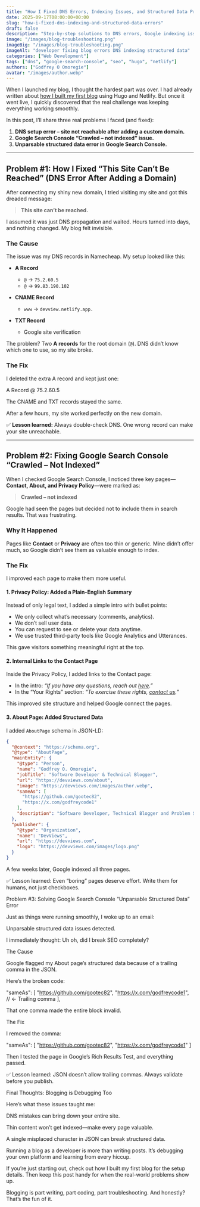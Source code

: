 ```yaml
---
title: "How I Fixed DNS Errors, Indexing Issues, and Structured Data Problems After Launching My Hugo Blog"
date: 2025-09-17T08:00:00+00:00
slug: "how-i-fixed-dns-indexing-and-structured-data-errors"
draft: false
description: "Step-by-step solutions to DNS errors, Google indexing issues, and structured data problems I faced after launching my Hugo + Netlify blog."
image: "/images/blog-troubleshooting.png"
imageBig: "/images/blog-troubleshooting.png"
imageAlt: "developer fixing blog errors DNS indexing structured data"
categories: ["Web Development"]
tags: ["dns", "google-search-console", "seo", "hugo", "netlify"]
authors: ["Godfrey O Omoregie"]
avatar: "/images/author.webp"
---
```


When I launched my blog, I thought the hardest part was over. I had already written about [how I built my first blog](https://devviews.com/posts/how-i-built-my-first-blog/) using Hugo and Netlify. But once it went live, I quickly discovered that the real challenge was keeping everything working smoothly.  

In this post, I’ll share three real problems I faced (and fixed):  

1. **DNS setup error – site not reachable after adding a custom domain.**  
2. **Google Search Console “Crawled – not indexed” issue.**  
3. **Unparsable structured data error in Google Search Console.**  

---

## Problem #1: How I Fixed “This Site Can’t Be Reached” (DNS Error After Adding a Domain)

After connecting my shiny new domain, I tried visiting my site and got this dreaded message:

> **This site can’t be reached.**

I assumed it was just DNS propagation and waited. Hours turned into days, and nothing changed. My blog felt invisible.

### The Cause
The issue was my DNS records in Namecheap. My setup looked like this:

- **A Record**  
  - `@` → `75.2.60.5`  
  - `@` → `99.83.190.102`  

- **CNAME Record**  
  - `www` → `devview.netlify.app.`  

- **TXT Record**  
  - Google site verification  

The problem? Two **A records** for the root domain (`@`). DNS didn’t know which one to use, so my site broke.

### The Fix
I deleted the extra A record and kept just one:


A Record
@ 75.2.60.5



The CNAME and TXT records stayed the same.

After a few hours, my site worked perfectly on the new domain.

✅ **Lesson learned:** Always double-check DNS. One wrong record can make your site unreachable.

---

## Problem #2: Fixing Google Search Console “Crawled – Not Indexed”

When I checked Google Search Console, I noticed three key pages—**Contact, About, and Privacy Policy**—were marked as:

> **Crawled – not indexed**

Google had seen the pages but decided not to include them in search results. That was frustrating.

### Why It Happened
Pages like **Contact** or **Privacy** are often too thin or generic. Mine didn’t offer much, so Google didn’t see them as valuable enough to index.

### The Fix
I improved each page to make them more useful.

#### 1. Privacy Policy: Added a Plain-English Summary
Instead of only legal text, I added a simple intro with bullet points:

- We only collect what’s necessary (comments, analytics).  
- We don’t sell user data.  
- You can request to see or delete your data anytime.  
- We use trusted third-party tools like Google Analytics and Utterances.  

This gave visitors something meaningful right at the top.

#### 2. Internal Links to the Contact Page
Inside the Privacy Policy, I added links to the Contact page:

- In the intro: *“If you have any questions, reach out [here](https://devviews.com/contact).”*  
- In the “Your Rights” section: *“To exercise these rights, [contact us](https://devviews.com/contact).”*  

This improved site structure and helped Google connect the pages.

#### 3. About Page: Added Structured Data
I added `AboutPage` schema in JSON-LD:

```json
{
  "@context": "https://schema.org",
  "@type": "AboutPage",
  "mainEntity": {
    "@type": "Person",
    "name": "Godfrey O. Omoregie",
    "jobTitle": "Software Developer & Technical Blogger",
    "url": "https://devviews.com/about",
    "image": "https://devviews.com/images/author.webp",
    "sameAs": [
      "https://github.com/gootec82",
      "https://x.com/godfreycode1"
    ],
    "description": "Software Developer, Technical Blogger and Problem Solver."
  },
  "publisher": {
    "@type": "Organization",
    "name": "DevViews",
    "url": "https://devviews.com",
    "logo": "https://devviews.com/images/logo.png"
  }
}
```

A few weeks later, Google indexed all three pages.

✅ Lesson learned: Even “boring” pages deserve effort. Write them for humans, not just checkboxes.

Problem #3: Solving Google Search Console “Unparsable Structured Data” Error

Just as things were running smoothly, I woke up to an email:

Unparsable structured data issues detected.

I immediately thought: Uh oh, did I break SEO completely?

The Cause

Google flagged my About page’s structured data because of a trailing comma in the JSON.

Here’s the broken code:


"sameAs": [
  "https://github.com/gootec82",
  "https://x.com/godfreycode1", // ← Trailing comma
],


That one comma made the entire block invalid.

The Fix

I removed the comma:


"sameAs": [
  "https://github.com/gootec82",
  "https://x.com/godfreycode1"
]


Then I tested the page in Google’s Rich Results Test, and everything passed.

✅ Lesson learned: JSON doesn’t allow trailing commas. Always validate before you publish.


Final Thoughts: Blogging is Debugging Too

Here’s what these issues taught me:

DNS mistakes can bring down your entire site.

Thin content won’t get indexed—make every page valuable.

A single misplaced character in JSON can break structured data.

Running a blog as a developer is more than writing posts. It’s debugging your own platform and learning from every hiccup.

If you’re just starting out, check out how I built my first blog
 for the setup details. Then keep this post handy for when the real-world problems show up.

Blogging is part writing, part coding, part troubleshooting. And honestly? That’s the fun of it.